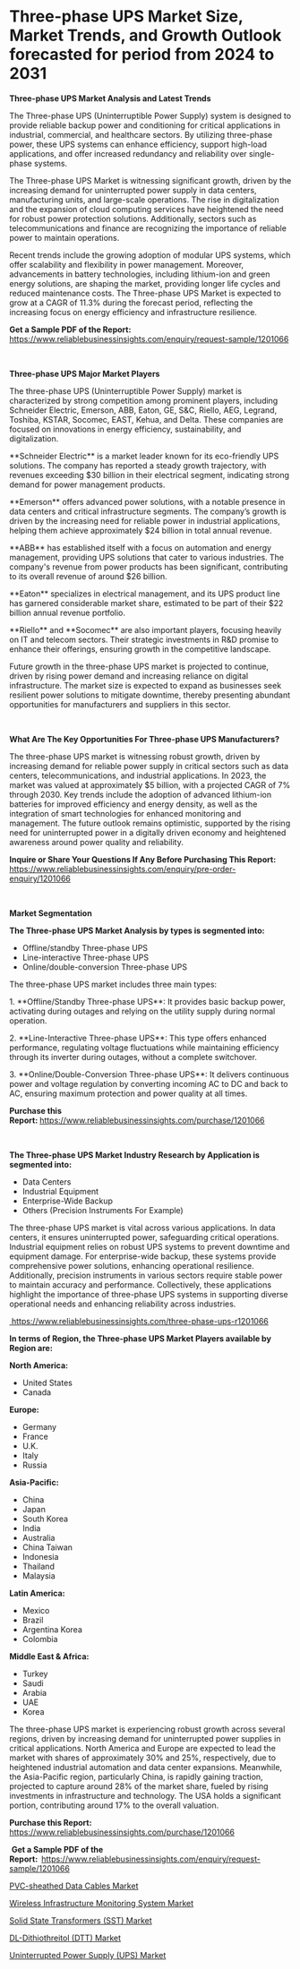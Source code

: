 <p><h1>Three-phase UPS Market Size, Market Trends, and Growth Outlook forecasted for period from 2024 to 2031</h1></p><p><strong>Three-phase UPS Market Analysis and Latest Trends</strong></p>
<p><p>The Three-phase UPS (Uninterruptible Power Supply) system is designed to provide reliable backup power and conditioning for critical applications in industrial, commercial, and healthcare sectors. By utilizing three-phase power, these UPS systems can enhance efficiency, support high-load applications, and offer increased redundancy and reliability over single-phase systems.</p><p>The Three-phase UPS Market is witnessing significant growth, driven by the increasing demand for uninterrupted power supply in data centers, manufacturing units, and large-scale operations. The rise in digitalization and the expansion of cloud computing services have heightened the need for robust power protection solutions. Additionally, sectors such as telecommunications and finance are recognizing the importance of reliable power to maintain operations.</p><p>Recent trends include the growing adoption of modular UPS systems, which offer scalability and flexibility in power management. Moreover, advancements in battery technologies, including lithium-ion and green energy solutions, are shaping the market, providing longer life cycles and reduced maintenance costs. The Three-phase UPS Market is expected to grow at a CAGR of 11.3% during the forecast period, reflecting the increasing focus on energy efficiency and infrastructure resilience.</p></p>
<p><strong>Get a Sample PDF of the Report:&nbsp;</strong> <a href="https://www.reliablebusinessinsights.com/enquiry/request-sample/1201066?utm_campaign=60&utm_medium=2&utm_source=Github&utm_content=ia&utm_term=11102024&utm_id=three-phase-ups">https://www.reliablebusinessinsights.com/enquiry/request-sample/1201066</a></p>
<p>&nbsp;</p>
<p><strong>Three-phase UPS Major Market Players</strong></p>
<p><p>The three-phase UPS (Uninterruptible Power Supply) market is characterized by strong competition among prominent players, including Schneider Electric, Emerson, ABB, Eaton, GE, S&C, Riello, AEG, Legrand, Toshiba, KSTAR, Socomec, EAST, Kehua, and Delta. These companies are focused on innovations in energy efficiency, sustainability, and digitalization.</p><p>**Schneider Electric** is a market leader known for its eco-friendly UPS solutions. The company has reported a steady growth trajectory, with revenues exceeding $30 billion in their electrical segment, indicating strong demand for power management products. </p><p>**Emerson** offers advanced power solutions, with a notable presence in data centers and critical infrastructure segments. The company’s growth is driven by the increasing need for reliable power in industrial applications, helping them achieve approximately $24 billion in total annual revenue.</p><p>**ABB** has established itself with a focus on automation and energy management, providing UPS solutions that cater to various industries. The company's revenue from power products has been significant, contributing to its overall revenue of around $26 billion.</p><p>**Eaton** specializes in electrical management, and its UPS product line has garnered considerable market share, estimated to be part of their $22 billion annual revenue portfolio.</p><p>**Riello** and **Socomec** are also important players, focusing heavily on IT and telecom sectors. Their strategic investments in R&D promise to enhance their offerings, ensuring growth in the competitive landscape.</p><p>Future growth in the three-phase UPS market is projected to continue, driven by rising power demand and increasing reliance on digital infrastructure. The market size is expected to expand as businesses seek resilient power solutions to mitigate downtime, thereby presenting abundant opportunities for manufacturers and suppliers in this sector.</p></p>
<p>&nbsp;</p>
<p><strong>What Are The Key Opportunities For Three-phase UPS Manufacturers?</strong></p>
<p><p>The three-phase UPS market is witnessing robust growth, driven by increasing demand for reliable power supply in critical sectors such as data centers, telecommunications, and industrial applications. In 2023, the market was valued at approximately $5 billion, with a projected CAGR of 7% through 2030. Key trends include the adoption of advanced lithium-ion batteries for improved efficiency and energy density, as well as the integration of smart technologies for enhanced monitoring and management. The future outlook remains optimistic, supported by the rising need for uninterrupted power in a digitally driven economy and heightened awareness around power quality and reliability.</p></p>
<p><strong>Inquire or Share Your Questions If Any Before Purchasing This Report:</strong> <a href="https://www.reliablebusinessinsights.com/enquiry/pre-order-enquiry/1201066?utm_campaign=60&utm_medium=2&utm_source=Github&utm_content=ia&utm_term=11102024&utm_id=three-phase-ups">https://www.reliablebusinessinsights.com/enquiry/pre-order-enquiry/1201066</a></p>
<p>&nbsp;</p>
<p><strong>Market Segmentation</strong></p>
<p><strong>The Three-phase UPS Market Analysis by types is segmented into:</strong></p>
<p><ul><li>Offline/standby Three-phase UPS</li><li>Line-interactive Three-phase UPS</li><li>Online/double-conversion Three-phase UPS</li></ul></p>
<p><p>The three-phase UPS market includes three main types: </p><p>1. **Offline/Standby Three-phase UPS**: It provides basic backup power, activating during outages and relying on the utility supply during normal operation.</p><p>2. **Line-Interactive Three-phase UPS**: This type offers enhanced performance, regulating voltage fluctuations while maintaining efficiency through its inverter during outages, without a complete switchover.</p><p>3. **Online/Double-Conversion Three-phase UPS**: It delivers continuous power and voltage regulation by converting incoming AC to DC and back to AC, ensuring maximum protection and power quality at all times.</p></p>
<p><strong>Purchase this Report:&nbsp;</strong><a href="https://www.reliablebusinessinsights.com/purchase/1201066?utm_campaign=60&utm_medium=2&utm_source=Github&utm_content=ia&utm_term=11102024&utm_id=three-phase-ups">https://www.reliablebusinessinsights.com/purchase/1201066</a></p>
<p>&nbsp;</p>
<p><strong>The Three-phase UPS Market Industry Research by Application is segmented into:</strong></p>
<p><ul><li>Data Centers</li><li>Industrial Equipment</li><li>Enterprise-Wide Backup</li><li>Others (Precision Instruments For Example)</li></ul></p>
<p><p>The three-phase UPS market is vital across various applications. In data centers, it ensures uninterrupted power, safeguarding critical operations. Industrial equipment relies on robust UPS systems to prevent downtime and equipment damage. For enterprise-wide backup, these systems provide comprehensive power solutions, enhancing operational resilience. Additionally, precision instruments in various sectors require stable power to maintain accuracy and performance. Collectively, these applications highlight the importance of three-phase UPS systems in supporting diverse operational needs and enhancing reliability across industries.</p></p>
<p><a href="https://www.reliablebusinessinsights.com/three-phase-ups-r1201066?utm_campaign=60&utm_medium=2&utm_source=Github&utm_content=ia&utm_term=11102024&utm_id=three-phase-ups">&nbsp;https://www.reliablebusinessinsights.com/three-phase-ups-r1201066</a></p>
<p><strong>In terms of Region, the Three-phase UPS Market Players available by Region are:</strong></p>
<p>
    <p> <strong> North America: </strong>
        <ul>
            <li>United States</li>
            <li>Canada</li>
        </ul>
        </p> 
    <p> <strong> Europe: </strong>
        <ul>
            <li>Germany</li>
            <li>France</li>
            <li>U.K.</li>
            <li>Italy</li>
            <li>Russia</li>
        </ul>
        </p> 
    <p> <strong> Asia-Pacific: </strong>
        <ul>
            <li>China</li>
            <li>Japan</li>
            <li>South Korea</li>
            <li>India</li>
            <li>Australia</li>
            <li>China Taiwan</li>
            <li>Indonesia</li>
            <li>Thailand</li>
            <li>Malaysia</li>
        </ul>
        </p> 
    <p> <strong> Latin America: </strong>
        <ul>
            <li>Mexico</li>
            <li>Brazil</li>
            <li>Argentina Korea</li>
            <li>Colombia</li>
        </ul>
        </p> 
    <p> <strong> Middle East & Africa: </strong>
        <ul>
            <li>Turkey</li>
            <li>Saudi</li>
            <li>Arabia</li>
            <li>UAE</li>
            <li>Korea</li>
        </ul>
    </p>
    </p>
<p><p>The three-phase UPS market is experiencing robust growth across several regions, driven by increasing demand for uninterrupted power supplies in critical applications. North America and Europe are expected to lead the market with shares of approximately 30% and 25%, respectively, due to heightened industrial automation and data center expansions. Meanwhile, the Asia-Pacific region, particularly China, is rapidly gaining traction, projected to capture around 28% of the market share, fueled by rising investments in infrastructure and technology. The USA holds a significant portion, contributing around 17% to the overall valuation.</p></p>
<p><strong>Purchase this Report: </strong><a href="https://www.reliablebusinessinsights.com/purchase/1201066?utm_campaign=60&utm_medium=2&utm_source=Github&utm_content=ia&utm_term=11102024&utm_id=three-phase-ups">https://www.reliablebusinessinsights.com/purchase/1201066</a></p>
<p>&nbsp;<strong>Get a Sample PDF of the Report:&nbsp;&nbsp;</strong><a href="https://www.reliablebusinessinsights.com/enquiry/request-sample/1201066?utm_campaign=60&utm_medium=2&utm_source=Github&utm_content=ia&utm_term=11102024&utm_id=three-phase-ups">https://www.reliablebusinessinsights.com/enquiry/request-sample/1201066</a></p>
<p><strong></strong></p>
<p><p><a href="https://issuu.com/reportprime-2/docs/pvc-sheathed-data-cables-market-siz_dce6a1c1f360c4?utm_campaign=60&utm_medium=2&utm_source=Github&utm_content=ia&utm_term=11102024&utm_id=three-phase-ups">PVC-sheathed Data Cables Market</a></p><p><a href="https://issuu.com/reportprime-2/docs/wireless-infrastructure-monitoring-_1bfdec0e6400a6?utm_campaign=60&utm_medium=2&utm_source=Github&utm_content=ia&utm_term=11102024&utm_id=three-phase-ups">Wireless Infrastructure Monitoring System Market</a></p><p><a href="https://www.linkedin.com/pulse/solid-state-transformers-sst-ecosystem-mapping-innovation-value-dukyf?utm_campaign=60&utm_medium=2&utm_source=Github&utm_content=ia&utm_term=11102024&utm_id=three-phase-ups">Solid State Transformers (SST) Market</a></p><p><a href="https://www.linkedin.com/pulse/dl-dithiothreitol-dtt-market-industry-trends-forecast-5nlwc?utm_campaign=60&utm_medium=2&utm_source=Github&utm_content=ia&utm_term=11102024&utm_id=three-phase-ups">DL-Dithiothreitol (DTT) Market</a></p><p><a href="https://www.linkedin.com/pulse/market-forecasting-change-global-uninterrupted-power-supply-njpzf?utm_campaign=60&utm_medium=2&utm_source=Github&utm_content=ia&utm_term=11102024&utm_id=three-phase-ups">Uninterrupted Power Supply (UPS) Market</a></p></p>